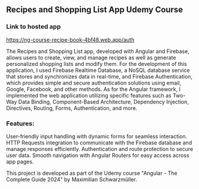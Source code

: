 ## Recipes and Shopping List App Udemy Course
### Link to hosted app
https://ng-course-recipe-book-4bf48.web.app/auth

The Recipes and Shopping List app, developed with Angular and Firebase, allows users to create, view, and manage recipes as well as generate personalized shopping lists and modify them.
For the development of this application, I used Firebase Realtime Database, a NoSQL database service that stores and synchronizes data in real-time, and Firebase Authentication, which provides simple and secure authentication solutions using email, Google, Facebook, and other methods. As for the Angular framework, I implemented the web application utilizing specific features such as Two-Way Data Binding, Component-Based Architecture, Dependency Injection, Directives, Routing, Forms, Authentication, and more.

### Features:
User-friendly input handling with dynamic forms for seamless interaction.
HTTP Requests integration to communicate with the Firebase database and manage responses efficiently.
Authentication and route protection to secure user data.
Smooth navigation with Angular Routers for easy access across app pages.

This project is developed as part of the Udemy course "Angular - The Complete Guide 2024" by Maximilian Schwarzmüller.
